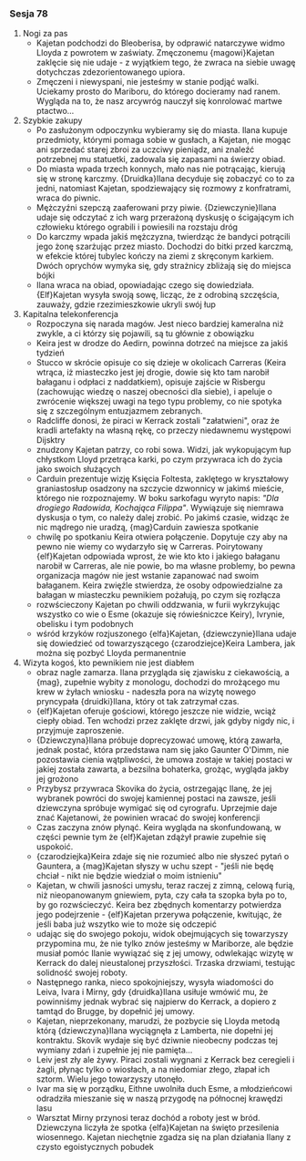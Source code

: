 ### Sesja 78
1. Nogi za pas
    - Kajetan podchodzi do Bleoberisa, by odprawić natarczywe widmo Lloyda z powrotem w zaświaty. Zmęczonemu {magowi}Kajetan zaklęcie się nie udaje - z wyjątkiem tego, że zwraca na siebie uwagę dotychczas zdezorientowanego upiora.
    - Zmęczeni i niewyspani, nie jesteśmy w stanie podjąć walki. Uciekamy prosto do Mariboru, do którego docieramy nad ranem. Wygląda na to, że nasz arcywróg nauczył się konrolować martwe ptactwo...
2. Szybkie zakupy
    - Po zasłużonym odpoczynku wybieramy się do miasta. Ilana kupuje przedmioty, którymi pomaga sobie w gusłach, a Kajetan, nie mogąc ani sprzedać starej zbroi za uczciwy pieniądz, ani znaleźć potrzebnej mu statuetki, zadowala się zapasami na świerzy obiad.
    - Do miasta wpada trzech konnych, mało nas nie potrącając, kierują się w stronę karczmy. {Druidka}Ilana decyduje się zobaczyć co to za jedni, natomiast Kajetan, spodziewający się rozmowy z konfratrami, wraca do piwnic.
    - Mężczyźni szepczą zaaferowani przy piwie. {Dziewczynie}Ilana udaje się odczytać z ich warg przerażoną dyskusję o ścigającym ich człowieku którego ograbili i powiesili na rozstaju dróg
    - Do karczmy wpada jakiś mężczyzna, twierdząc że bandyci potrącili jego żonę szarżując przez miasto. Dochodzi do bitki przed karczmą, w efekcie której tubylec kończy na ziemi z skręconym karkiem. Dwóch oprychów wymyka się, gdy strażnicy zbliżają się do miejsca bójki
    - Ilana wraca na obiad, opowiadając czego się dowiedziała. {Elf}Kajetan wysyła swoją sowę, licząc, że z odrobiną szczęścia, zauważy, gdzie rzezimieszkowie ukryli swój łup
3. Kapitalna telekonferencja
    - Rozpoczyna się narada magów. Jest nieco bardziej kameralna niż zwykle, a ci którzy się pojawili, są tu głównie z obowiązku
    - Keira jest w drodze do Aedirn, powinna dotrzeć na miejsce za jakiś tydzień
    - Stucco w skrócie opisuje co się dzieje w okolicach Carreras (Keira wtrąca, iż miasteczko jest jej drogie, dowie się kto tam narobił bałaganu i odpłaci z naddatkiem), opisuje zajście w Risbergu (zachowując wiedzę o naszej obecności dla siebie), i apeluje o zwrócenie większej uwagi na tego typu problemy, co nie spotyka się z szczególnym entuzjazmem zebranych.
    - Radcliffe donosi, że piraci w Kerrack zostali "załatwieni", oraz że kradli artefakty na własną rękę, co przeczy niedawnemu występowi Dijsktry
    - znudzony Kajetan patrzy, co robi sowa. Widzi, jak wykopującym łup chłystkom Lloyd przetrąca karki, po czym przywraca ich do życia jako swoich służących
    - Carduin prezentuje wizję Księcia Foltesta, zaklętego w kryształowy graniastosłup osadzony na szczycie dzwonnicy w jakimś mieście, którego nie rozpoznajemy. W boku sarkofagu wyryto napis: _"Dla drogiego Radowida, Kochająca Filippa"_. Wywiązuje się niemrawa dyskusja o tym, co należy dalej zrobić. Po jakimś czasie, widząc że nic mądrego nie uradzą, {mag}Carduin zawiesza spotkanie
    - chwilę po spotkaniu Keira otwiera połączenie. Dopytuje czy aby na pewno nie wiemy co wydarzyło się w Carreras. Poirytowany {elf}Kajetan odpowiada wprost, że wie kto kto i jakiego bałaganu narobił w Carreras, ale nie powie, bo ma własne problemy, bo pewna organizacja magów nie jest wstanie zapanować nad swoim bałaganem. Keira zwięźle stwierdza, że osoby odpowiedzialne za bałagan w miasteczku pewnikiem pożałują, po czym się rozłącza
    - rozwścieczony Kajetan po chwili oddzwania, w furii wykrzykując wszystko co wie o Esme (okazuje się rówieśniczce Keiry), Ivrynie, obelisku i tym podobnych
    - wśród krzyków rozjuszonego {elfa}Kajetan, {dziewczynie}Ilana udaje się dowiedzieć od towarzyszącego {czarodziejce}Keira Lambera, jak można się pozbyć Lloyda permanentnie
4. Wizyta kogoś, kto pewnikiem nie jest diabłem
    - obraz nagle zamarza. Ilana przygląda się zjawisku z ciekawością, a {mag}, zupełnie wybity z monologu, dochodzi do mrożącego mu krew w żyłach wniosku - nadeszła pora na wizytę nowego pryncypała {druidki}Ilana, który ot tak zatrzymał czas.
    - {elf}Kajetan oferuje gościowi, którego jeszcze nie widzie, wciąż ciepły obiad. Ten wchodzi przez zaklęte drzwi, jak gdyby nigdy nic, i przyjmuje zaproszenie.
    - {Dziewczyna}Ilana próbuje doprecyzować umowę, którą zawarła, jednak postać, która przedstawa nam się jako Gaunter O'Dimm, nie pozostawia cienia wątpliwości, że umowa zostaje w takiej postaci w jakiej została zawarta, a bezsilna bohaterka, grożąc, wygląda jakby jej grożono
    - Przybysz przywraca Skovika do życia, ostrzegając Ilanę, że jej wybranek powróci do swojej kamiennej postaci na zawsze, jeśli dziewczyna spróbuje wymigać się od cyrografu. Uprzejmie daje znać Kajetanowi, że powinien wracać do swojej konferencji
    - Czas zaczyna znów płynąć. Keira wygląda na skonfundowaną, w części pewnie tym że {elf}Kajetan zdążył prawie zupełnie się uspokoić.
    - {czarodziejka}Keira zdaje się nie rozumieć albo nie słyszeć pytań o Gauntera, a {mag}Kajetan słyszy w uchu szept - "jeśli nie będę chciał - nikt nie będzie wiedział o moim istnieniu"
    - Kajetan, w chwili jasności umysłu, teraz raczej z zimną, celową furią, niż nieopanowanym gniewiem, pyta, czy cała ta szopka była po to, by go rozwścieczyć. Keira bez zbędnych komentarzy potwierdza jego podejrzenie - {elf}Kajetan przerywa połączenie, kwitując, że jeśli baba już wszytko wie to może się odczepić
    - udając się do swojego pokoju, widok obejmujących się towarzyszy przypomina mu, że nie tylko znów jesteśmy w Mariborze, ale będzie musiał pomóc Ilanie wywiązać się z jej umowy, odwlekając wizytę w Kerrack do dalej nieustalonej przyszłości. Trzaska drzwiami, testując solidność swojej roboty.
    - Następnego ranka, nieco spokojniejszy, wysyła wiadomości do Leiva, Ivara i Mirny, gdy {druidka}Ilana usiłuje wmówić mu, że powinniśmy jednak wybrać się najpierw do Kerrack, a dopiero z tamtąd do Brugge, by dopełnić jej umowy.
    - Kajetan, nieprzekonany, marudzi, że pozbycie się Lloyda metodą którą {dziewczyna}Ilana wyciągnęła z Lamberta, nie dopełni jej kontraktu. Skovik wydaje się być dziwnie nieobecny podczas tej wymiany zdań i zupełnie jej nie pamięta...
    - Leiv jest zły ale żywy. Piraci zostali wygnani z Kerrack bez ceregieli i żagli, płynąc tylko o wiosłach, a na niedomiar złego, złapał ich sztorm. Wielu jego towarzyszy utonęło.
    - Ivar ma się w porządku, Eithne uwolniła duch Esme, a młodzieńcowi odradziła mieszanie się w naszą przygodę na północnej krawędzi lasu
    - Warsztat Mirny przynosi teraz dochód a roboty jest w bród. Dziewczyna liczyła że spotka {elfa}Kajetan na święto przesilenia wiosennego. Kajetan niechętnie zgadza się na plan działania Ilany z czysto egoistycznych pobudek

